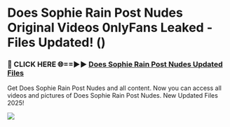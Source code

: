 # Does Sophie Rain Post Nudes Original Videos 0nlyFans Leaked - Files Updated! ()

<h3>🔴 CLICK HERE 🌐==►► <a href="https://tinyurl.com/2p9ay9w9" rel="nofollow">Does Sophie Rain Post Nudes Updated Files</a></h3>

Get Does Sophie Rain Post Nudes and all content. Now you can access all videos and pictures of Does Sophie Rain Post Nudes. New Updated Files 2025!

[![](https://i.imgur.com/KQgVmj3.gif)](https://tinyurl.com/2p9ay9w9)

